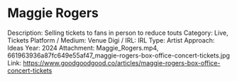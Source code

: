 # Maggie Rogers

Description: Selling tickets to fans in person to reduce touts
Category: Live, Tickets
Platform / Medium: Venue
Digi / IRL: IRL
Type: Artist
Approach: Ideas
Year: 2024
Attachment: Maggie_Rogers.mp4, 661963936a87fc649e55af47_maggie-rogers-box-office-concert-tickets.jpg
Link: https://www.goodgoodgood.co/articles/maggie-rogers-box-office-concert-tickets